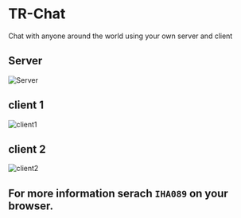 # TR-Chat
Chat with anyone around the world using your own server and client

## Server
![Server](https://github.com/IHA089/TR-Chat/assets/67224300/a2f9b630-a521-4842-82aa-ba06243d6fbf)

## client 1
![client1](https://github.com/IHA089/TR-Chat/assets/67224300/ed09c974-c717-4b2e-b347-18fb2ae3acb4)

## client 2
![client2](https://github.com/IHA089/TR-Chat/assets/67224300/a5dfecd4-2662-4b6b-84cf-bdb2b8ebe9ca)


## For more information serach `IHA089` on your browser.
